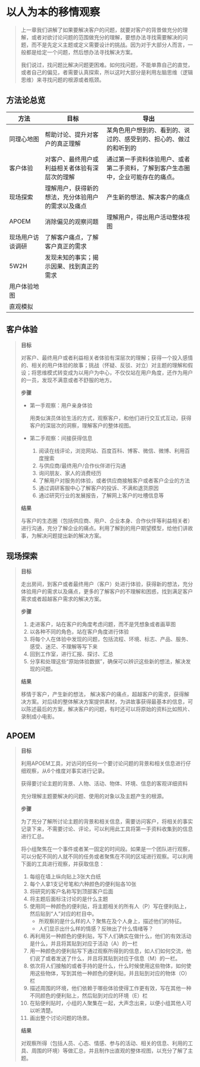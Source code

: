 # 以人为本的移情观察

> 上一章我们讲解了如果要解决客户的问题，就要对客户的背景做充分的理解，或者对欲讨论问题的范围做充分的理解，要想办法寻找需要解决的问题，而不是先定义主题或定义需要设计的挑战。因为对于大部分人而言，一般都是给定一个问题，然后想办法寻找解决方案。
>
> 我们说过，找问题比解决问题更困难。如何找问题，不能单靠自己的直觉，或者自己的偏见，者需要认真探索，所以这时大部分是利用左脑思维（逻辑思维）来寻找问题的根源或者瓶颈。

## 方法论总览

| 方法             | 目标                                               | 导出                                                         |
| ---------------- | -------------------------------------------------- | ------------------------------------------------------------ |
| 同理心地图       | 帮助讨论、提升对客户的真正理解                     | 某角色用户想到的、看到的、说过的、感受到的、担心的、做过的和听到的 |
| 客户体验         | 对客户、最终用户或利益相关者体验有深层次的理解     | 通过第一手资料体验用户、或者第二手资料，了解到客户生态圈中，企业可能存在的痛点。 |
| 现场探索         | 理解用户，获得新的想法，充分体验用户的需求以及痛点 | 产生新的想法、解决客户的痛点                                 |
| APOEM            | 消除偏见的观察问题                                 | 理解用户，得出用户活动整体视图                               |
| 现场用户访谈调研 | 了解客户痛点，了解客户真正的需求                   |                                                              |
| 5W2H             | 发现未知的事实；揭示因果、找到真正的需求           |                                                              |
| 用户体验地图     |                                                    |                                                              |
| 直观模拟         |                                                    |                                                              |



## 客户体验

> **目标**
>
> 对客户、最终用户或者利益相关者体验有深层次的理解；获得一个投入感情的、相关的用户体验的故事；挑战（怀疑、反驳、对立）对主题的理解和假设；将思维模式转变成为以用户为中心，不仅仅站在用户角度，还作为用户的一员，发现不满意或者不舒服的地方。
>
> **步骤**
>
> - 第一手观察：用户亲身体验
>
>   用类似演员体验生活的方式，观察客户，和他们进行交互式互动，获得客户的深层次的洞察，理解客户的整体视图。
>
> - 第二手观察：间接获得信息
>
>   1. 阅读在线评论，浏览网站、百度百科、博客、微信、微博、利用百度搜索
>   2. 与供应商/最终用户/合作伙伴进行沟通
>   3. 询问朋友、家人的消费经历
>   4. 了解用户对服务的体验，或者供应商接触客户或者客户企业的方法
>   5. 通过调研客服中心了解客户的投诉、不满和退货原因
>   6. 通过研究行业的发展报告，了解网上客户的吐槽信息等
>
> **结果**
>
> 与客户的生态圈（包括供应商、用户、企业本身、合作伙伴等利益相关者）进行沟通，充分了解企业的痛点。利用了解到的用户期望模型，给他们讲故事，为解决问题提出新的解决方案。



## 现场探索

> **目标**
>
> 走出房间，到客户或者最终用户（客户）处进行体验，获得新的想法，充分体验用户的需求以及痛点，更多的了解客户的不理解和困惑，找到满足客户需求或者超越客户需求的解决方案。
>
> **步骤**
>
> 1. 走进客户，站在客户的角度考虑问题，而不是凭想象或者画草图
> 2. 以各种不同的角色，站在客户角度进行体验
> 3. 将每个人在体验中发现的问题，包括流程、环境、标志、产品、服务、感受、迷茫、不理解等写下来
> 4. 回到工作室，进行汇报、探讨、汇总
> 5. 分享和处理这些“原始体验数据”，确保可以辨识这些新的想法，解决发现的问题。
>
> **结果**
>
> 移情于客户，产生新的想法， 解决客户的痛点，超越客户的需求，获得解决方案。对后续的整体解决方案提供素材，为讲故事获得最基本的信息，可以陈述最后的方案，解决客户的问题，有时还可以将原始的资料比如照片、录制成小电影。



## APOEM

> **目标**
>
> 利用APOEM工具，对访问的任何一个要讨论问题的背景和相关信息进行仔细观察，从6个维度对事实进行记录。
>
> 获得要讨论主题的背景、人物、活动、物体、环境、信息的客观详细资料
>
> 充分理解主题要解决的问题、使用的对象以及主题产生的根源。
>
> **步骤**
>
> 为了充分了解所讨论主题的背景和相关信息，需要访问客户，将相关的事实记录下来，不需要讨论、评论，可以利用此工具将第一手资料收集到的信息进行汇总。
>
> 将小组聚焦在一个事件或者某一固定的时间段。如果是一个团队进行观察，可以分配不同的人就不同的任务或者聚焦在不同的区域进行观察。可以利用下面的工具进行观察，并获取信息：
>
> 1. 每组在墙上纵向贴上3张大白纸
> 2. 每个人拿1支记号笔和六种颜色的便利贴各10张
> 3. 将研究的客户名称写到顶部客户后面
> 4. 将主题后面标注讨论的是什么主题
> 5. 使用同一种颜色的便利贴，将主题相关的所有人（P）写在便利贴上，然后贴到“人”对应的栏目中。
>    - 所观察的是什么样的人？聚焦在及个人身上，描述他们的特征。
>    - 人们显示出什么样的情感？反映出了什么情绪等？
> 6. 再利用另一种颜色的便利贴，写下人们确实在做什么，他们的有效活动是什么，并且将其贴到对应于活动（A）的一栏
> 7. 用一种颜色的便利贴写下通过观察所得到的信息，如人们如何交流，他们说了或者发送了什么，并且将其贴到对应于信息（M）的一栏。
> 8. 依次将人们接触的或者手持的是什么，什么时候使用这些物体，如何使用这些物体，写到其他一种颜色的便利贴，并且贴到对应的物体（O）栏
> 9. 描述周围的环境，他们依赖于哪些体验使得工作更有效，写在其他一种不同颜色的便利贴上，然后贴到对应的环境（E）栏
> 10. 在贴便利贴时，小组的人聚集在一起，大声念出来，以便小组其他人可以听清楚。
> 11. 画出整个讨论问题的场景。
>
> **结果**
>
> 对观察所得（包括人员、心态、情感、参与的活动、相关的信息、利用的工具、周围的环境）等做汇总，并且制作出直观的整体视图，以充分了解了主题。
